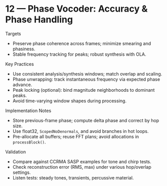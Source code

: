 # 12 — Phase Vocoder: Accuracy & Phase Handling

Targets
- Preserve phase coherence across frames; minimize smearing and phasiness.
- Stable frequency tracking for peaks; robust synthesis with OLA.

Key Practices
- Use consistent analysis/synthesis windows; match overlap and scaling.
- Phase unwrapping: track instantaneous frequency via expected phase advance.
- Peak locking (optional): bind magnitude neighborhoods to dominant peaks.
- Avoid time-varying window shapes during processing.

Implementation Notes
- Store previous-frame phase; compute delta phase and correct by hop size.
- Use float32, `ScopedNoDenormals`, and avoid branches in hot loops.
- Pre-allocate all buffers; reuse FFT plans; avoid allocations in `processBlock()`.

Validation
- Compare against CCRMA SASP examples for tone and chirp tests.
- Check reconstruction error (RMS, max) under various hop/overlap settings.
- Listen tests: steady tones, transients, percussive material.

